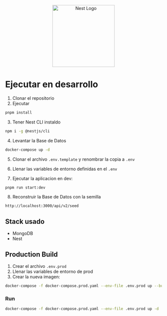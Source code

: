 <p align="center">
  <a href="http://nestjs.com/" target="blank"><img src="https://nestjs.com/img/logo-small.svg" width="200" alt="Nest Logo" /></a>
</p>

# Ejecutar en desarrollo

1. Clonar el repositorio
2. Ejecutar

```bash
pnpm install
```

3. Tener Nest CLI instaldo

```bash
npm i -g @nestjs/cli
```

4. Levantar la Base de Datos

```bash
docker-compose up -d
```

5. Clonar el archivo `.env.template` y renombrar la copia a `.env`

6. Llenar las variables de entorno definidas en el `.env`

7. Ejecutar la aplicacion en dev:

```bash
pnpm run start:dev
```

8. Reconstruir la Base de Datos con la semilla

```bash
http://localhost:3000/api/v2/seed
```

## Stack usado

- MongoDB
- Nest

## Production Build

1. Crear el archivo `.env.prod`
2. Llenar las variables de entorno de prod
3. Crear la nueva imagen:

```bash
docker-compose -f docker-compose.prod.yaml --env-file .env.prod up --build -d
```

### Run

```bash
docker-compose -f docker-compose.prod.yaml --env-file .env.prod up -d
```

